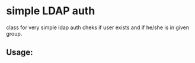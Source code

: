 simple LDAP auth
================

class for very simple ldap auth cheks if user exists and if he/she is in given group.

Usage:
------
